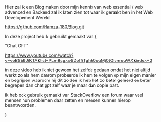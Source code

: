 Hier zal ik een Blog maken door mijn  kennis van web essential / web advenced en Backend zal ik laten zien tot waar ik geraakt ben in het Web Developement Wereld

https://github.com/Hamza-180/Blog.git



In deze project heb ik gebruikt gemaakt van
{


"Chat GPT"

https://www.youtube.com/watch?v=veBSb9JiKTA&list=PLm8sgxwSZoffiTghh0cqMj0tGlonrouWX&index=2 

in deze video heb ik niet gewoon het zelfde gedaan omdat het niet altijd werkt zo als hem daarom probeerde ik hem te volgen op mijn eigen manier
en begrijpen waaroom hij dit zo dee ik heb  het zo beter geleerd en beter begrepen dan chat gpt zelf waar je maar dan copie past.

ik heb ook gebruik gemaakt van StackOverflow  een forum waar veel mensen hun problemen daar zetten en mensen kunnen  hierop beantwoorden.



}
